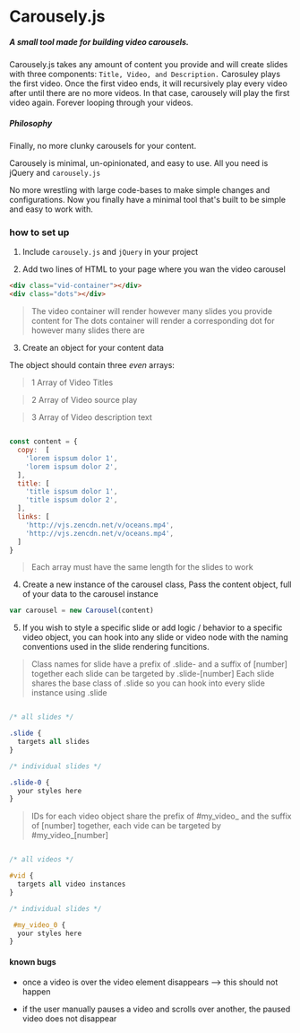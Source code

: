 # Carousely.js
##### A small tool made for building video carousels.

Carousely.js takes any amount of content you
provide and will create slides with three components: `Title, Video, and Description.` Carosuley plays the first video. Once the first video ends, it will recursively play every video after until there are no more videos. In that case, carousely will play the first video again. Forever looping through your videos.

##### Philosophy
Finally, no more clunky carousels for your content.

Carousely is minimal, un-opinionated, and easy to use.
All you need is jQuery and `carousely.js`

No more wrestling with large code-bases to make simple changes and configurations.
Now you finally have a minimal tool that's built to be simple and easy to work with.

### how to set up

1) Include `carousely.js` and `jQuery` in your project

2) Add two lines of HTML to your page where you wan the video carousel

```HTML
<div class="vid-container"></div>
<div class="dots"></div>
```

> The video container will render however many slides you provide content for
> The dots container will render a corresponding dot for however many slides there are

3) Create an object for your content data

The object should contain three _even_ arrays:

>1 Array of Video Titles

>2 Array of Video source play

>3 Array of Video description text

```javascript

const content = {
  copy:  [
    'lorem ispsum dolor 1',
    'lorem ispsum dolor 2',
  ],
  title: [
    'title ispsum dolor 1',
    'title ispsum dolor 2',
  ],
  links: [
    'http://vjs.zencdn.net/v/oceans.mp4',
    'http://vjs.zencdn.net/v/oceans.mp4',
  ]
}
```

> Each array must have the same length for the slides to work

4) Create a new instance of the carousel class, Pass the content object, full of your data to the carousel instance

```javascript
var carousel = new Carousel(content)

```

5) If you wish to style a specific slide or add logic / behavior to a specific
  video object, you can hook into any slide or video node with the naming
  conventions used in the slide rendering funcitions.

>  Class names for slide have a prefix of .slide- and a suffix of [number]
>  together each slide can be targeted by .slide-[number]
> Each slide shares the base class of .slide so you can hook into every slide instance using .slide

```css

/* all slides */

.slide {
  targets all slides
}

/* individual slides */

.slide-0 {
  your styles here
}

```

>  IDs for each video object share the prefix of #my_video_ and the suffix of [number]
>  together, each vide can be targeted by #my_video_[number]

```css

/* all videos */

#vid {
  targets all video instances
}

/* individual slides */

 #my_video_0 {
  your styles here
}

```

#### known bugs

- once a video is over the video element disappears --> this should not happen

- if the user manually pauses a video and scrolls over another, the
paused video does not disappear
